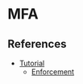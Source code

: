 # MFA #

## References ##

- [Tutorial](https://docs.aws.amazon.com/IAM/latest/UserGuide/tutorial_users-self-manage-mfa-and-creds.html)
    - [Enforcement](https://www.serverless.com/examples/aws-mfa-enforce)